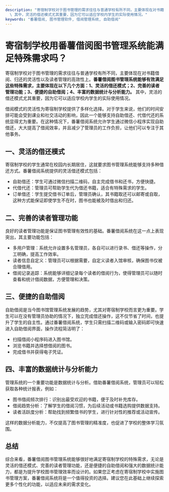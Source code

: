 ```yaml
---
description: "寄宿制学校对于图书管理的需求往往与普通学校有所不同，主要体现在对书籍借阅、归还的灵活性以及读者管理的高效性上。**番薯借阅图书管理系统能够有效满足这些特殊需求，主要体现在以下几个方面：1、灵活的借还模式；2、完善的读者管理功能；3、便捷的自助借阅；4、丰富的数据统计与分析能力。**\
  \ 其中，灵活的借还模式尤其重要，因为它可以适应学校内学生的实际使用情况。"
keywords: "番薯借阅, 图书管理软件, 借阅管理系统, 自助借阅"
---
```

# 寄宿制学校用番薯借阅图书管理系统能满足特殊需求吗？

寄宿制学校对于图书管理的需求往往与普通学校有所不同，主要体现在对书籍借阅、归还的灵活性以及读者管理的高效性上。**番薯借阅图书管理系统能够有效满足这些特殊需求，主要体现在以下几个方面：1、灵活的借还模式；2、完善的读者管理功能；3、便捷的自助借阅；4、丰富的数据统计与分析能力。** 其中，灵活的借还模式尤其重要，因为它可以适应学校内学生的实际使用情况。

借阅模式的灵活性为寄宿制学校提供了多样化选择。对于学生来说，他们的时间安排可能会受到课业和社交活动的影响，因此一个能够支持自助借还、代借代还的系统显得尤为重要。在这种情况下，番薯借阅系统允许学生通过微信小程序实现自助借还，大大提高了借阅效率，并且减少了管理员的工作负担，让他们可以专注于其他事务。

## **一、灵活的借还模式**

寄宿制学校的学生通常在校园内长期居住，这就要求图书管理系统能够支持多种借还方式。番薯借阅系统提供的灵活借还模式包括：

- 自助借还：学生可通过微信扫描二维码，自主完成借书和还书，方便快捷。
- 代借代还：管理员可帮助学生代为借还书籍，适合有特殊需求的学生。
- 订单借还：学生提交借书订单后，管理员确认，其书籍取还可以邮寄或自取，这种方式能保证即使学生不在时，图书也能被及时借出和归还。

## **二、完善的读者管理功能**

良好的读者管理功能是保证图书管理有效性的基础。番薯借阅系统在这一点上表现突出，其主要功能包括：

- 多用户管理：系统允许设置多名管理员，各自可以进行录书、借还等操作，分工明确，提高工作效率。
- 读者信息自定义：管理员可以根据需要，自定义读者入馆审核，确保图书仅被合理借用。
- 借阅记录追踪：系统能够详细记录每个读者的借阅行为，使得管理员可以随时查看和统计借阅数据，方便管理和决策。

## **三、便捷的自助借阅**

自助借阅是当今图书馆管理系统发展的趋势，尤其对寄宿制学校而言更为重要。学生可以在没有管理员协助的情况下，独立完成借还操作，这不仅节省了时间，也提升了学生的自主性。通过番薯借阅系统，学生只需扫描二维码或输入密码即可快速进入自助借阅界面，操作流程简洁明了：

- 扫描借阅小程序码进入图书馆。
- 浏览书籍并选择想借阅的图书。
- 完成借书并获得电子凭证。

## **四、丰富的数据统计与分析能力**

管理系统的一个重要功能是数据统计与分析。借助番薯借阅系统，管理员可以轻松获取各种统计报表，例如：

- 图书借阅频次排行：识别出最受欢迎的书籍，便于及时补充库存。
- 借阅趋势分析：了解学生的借阅习惯，为后续活动或书籍选购提供数据支持。
- 读者活跃度分析：帮助找到频繁借书的学生，进行针对性的推荐或活动宣传。

这样的数据分析能力，不仅提高了图书管理的精准度，也促进了学校的整体学习氛围。

## **总结**

综合来看，番薯借阅图书管理系统能够很好地满足寄宿制学校的特殊需求，无论是灵活的借还模式、完善的读者管理功能，还是便捷的自助借阅和强大的数据统计能力，都是为提升学校图书管理效率而设计的。如果您正考虑在寄宿制学校中实施图书管理方案，番薯借阅系统将是一个值得投资的选择。建议您在此基础上继续探索更多个性化的功能，以适应未来的需求变化。
